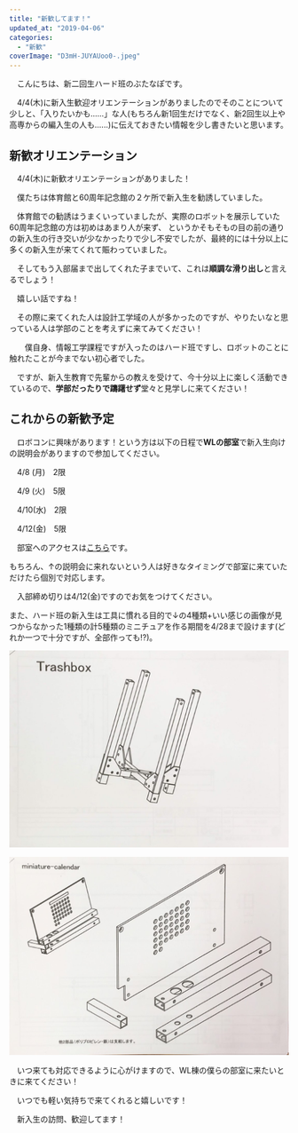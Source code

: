 ```yaml
---
title: "新歓してます！"
updated_at: "2019-04-06"
categories: 
  - "新歓"
coverImage: "D3mH-JUYAUoo0-.jpeg"
---
```


　こんにちは、新二回生ハード班のぶたなぽです。

　4/4(木)に新入生歓迎オリエンテーションがありましたのでそのことについて少しと、「入りたいかも......」な人(もちろん新1回生だけでなく、新2回生以上や高専からの編入生の人も......)に伝えておきたい情報を少し書きたいと思います。

## 新歓オリエンテーション

　4/4(木)に新歓オリエンテーションがありました！

　僕たちは体育館と60周年記念館の２ケ所で新入生を勧誘していました。

　体育館での勧誘はうまくいっていましたが、実際のロボットを展示していた60周年記念館の方は初めはあまり人が来ず、 というかそもそもの目の前の通りの新入生の行き交いが少なかったりで少し不安でしたが、最終的には十分以上に多くの新入生が来てくれて賑わっていました。

　そしてもう入部届まで出してくれた子までいて、これは**順調な滑り出し**と言えるでしょう！

　嬉しい話ですね！

　その際に来てくれた人は設計工学域の人が多かったのですが、やりたいなと思っている人は学部のことを考えずに来てみてください！

　　僕自身、情報工学課程ですが入ったのはハード班ですし、ロボットのことに触れたことが今までない初心者でした。

　ですが、新入生教育で先輩からの教えを受けて、今十分以上に楽しく活動できているので、**学部だったりで躊躇せず**堂々と見学しに来てください！

## これからの新歓予定

　ロボコンに興味があります！という方は以下の日程で**WLの部室**で新入生向けの説明会がありますので参加してください。

　4/8 (月)　2限

　4/9 (火)　5限

　4/10(水)　2限

　4/12(金)　5限

　部室へのアクセスは[こちら](https://www.fortefibre.net/access.html)です。

もちろん、↑の説明会に来れないという人は好きなタイミングで部室に来ていただけたら個別で対応します。

　入部締め切りは4/12(金)ですのでお気をつけてください。

また、ハード班の新入生は工具に慣れる目的で↓の4種類+いい感じの画像が見つからなかった1種類の計5種類のミニチュアを作る期間を4/28まで設けます(どれか一つで十分ですが、全部作っても⁉)。

![](images/576151586.485815.jpg)

![](images/576151621.178914.jpg)

　いつ来ても対応できるように心がけますので、WL棟の僕らの部室に来たいときに来てください！

　いつでも軽い気持ちで来てくれると嬉しいです！

　新入生の訪問、歓迎してます！
